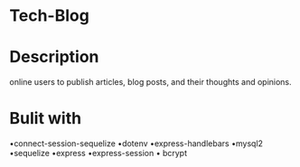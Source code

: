 # Tech-Blog

# Description 
online users to publish articles, blog posts, and their thoughts and opinions.

# Bulit with 
•connect-session-sequelize
•dotenv
•express-handlebars
•mysql2
•sequelize
•express
•express-session
• bcrypt
